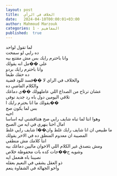 ```yaml
---
layout: post
title:  الخلاف في الرأي
date:   2024-04-10T00:00:01+03:00
author: Mahmoud Marzouk
categories: 1 - المفاهيم
published:  true
---
```

لما تقول لواحد\
ده رايي لو سمحت\
وانا باحترم رايك بس مش مقتنع بيه\
علي ��مل انه يقولك\
وانا باحترم رايك بردو\
ده حقك طبعا\
والخلاف في الراي لا ��فسد للود قضية\
والكلام الفاضي ده\
عشان ترتاح من الصداع اللي عاملهولك ��ي دماغك\
تلاقي اليومين دول باه رد جديد نوفي\
يقولك ما انا بحترم رايك ا��\
بس لما يكون صح\
احيه\
وهوا انتا لما تباه شايف رايي صح هتناقشني ليه اساسا\
امال احنا بنهري في ايه من الصبح\
ما طبيعي ان انا شايف رايك غلط وان��ا شايف رايي غلط\
المصيبة ان معدوم المنطق ده في الاخر يقولك\
انتا كلامك مش منطقي\
ومش بتصدق غير الكلام اللي الاخوان ماليين دماغك بيه\
وشويه ح��جات كده بات محفوظة خلاص\
نصيبنا باه هنعمل ايه\
ذو العقل يشقي في النعيم بعقله\
وأخو الجهالة في الشقاوة ينعم
